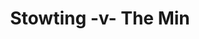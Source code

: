 ---
year: "1990"
serialNumber: "0" 
game: "Stowting"
title: "Stowting -v- The Min"
gameLocation: "Stowting"
gameDate: "/1990"
result: ""
resultType: ""
type: "game"
---